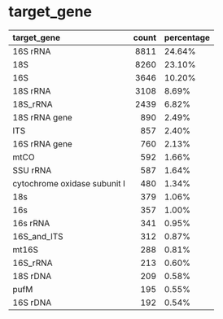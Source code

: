 # target_gene
| target_gene                  |   count | percentage   |
|:-----------------------------|--------:|:-------------|
| 16S rRNA                     |    8811 | 24.64%       |
| 18S                          |    8260 | 23.10%       |
| 16S                          |    3646 | 10.20%       |
| 18S rRNA                     |    3108 | 8.69%        |
| 18S_rRNA                     |    2439 | 6.82%        |
| 18S rRNA gene                |     890 | 2.49%        |
| ITS                          |     857 | 2.40%        |
| 16S rRNA gene                |     760 | 2.13%        |
| mtCO                         |     592 | 1.66%        |
| SSU rRNA                     |     587 | 1.64%        |
| cytochrome oxidase subunit I |     480 | 1.34%        |
| 18s                          |     379 | 1.06%        |
| 16s                          |     357 | 1.00%        |
| 16s rRNA                     |     341 | 0.95%        |
| 16S_and_ITS                  |     312 | 0.87%        |
| mt16S                        |     288 | 0.81%        |
| 16S_rRNA                     |     213 | 0.60%        |
| 18S rDNA                     |     209 | 0.58%        |
| pufM                         |     195 | 0.55%        |
| 16S rDNA                     |     192 | 0.54%        |
